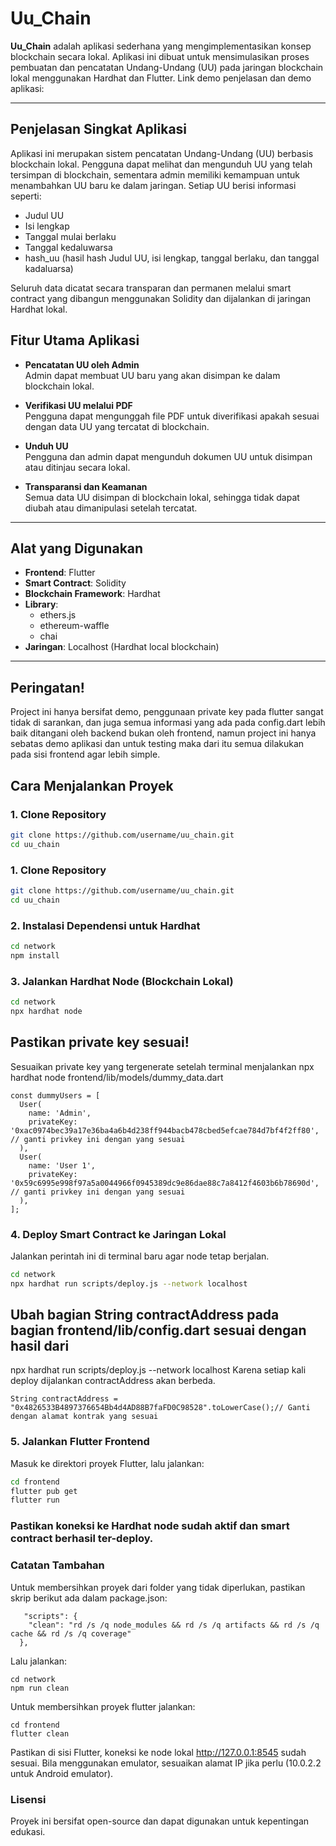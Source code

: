 # Uu_Chain

**Uu_Chain** adalah aplikasi sederhana yang mengimplementasikan konsep blockchain secara lokal. Aplikasi ini dibuat untuk mensimulasikan proses pembuatan dan pencatatan Undang-Undang (UU) pada jaringan blockchain lokal menggunakan Hardhat dan Flutter.
Link demo penjelasan dan demo aplikasi:

---

## Penjelasan Singkat Aplikasi
Aplikasi ini merupakan sistem pencatatan Undang-Undang (UU) berbasis blockchain lokal. Pengguna dapat melihat dan mengunduh UU yang telah tersimpan di blockchain, sementara admin memiliki kemampuan untuk menambahkan UU baru ke dalam jaringan. Setiap UU berisi informasi seperti:

- Judul UU  
- Isi lengkap  
- Tanggal mulai berlaku  
- Tanggal kedaluwarsa
- hash_uu (hasil hash Judul UU, isi lengkap, tanggal berlaku, dan tanggal kadaluarsa)

Seluruh data dicatat secara transparan dan permanen melalui smart contract yang dibangun menggunakan Solidity dan dijalankan di jaringan Hardhat lokal.

## Fitur Utama Aplikasi

- **Pencatatan UU oleh Admin**  
  Admin dapat membuat UU baru yang akan disimpan ke dalam blockchain lokal.

- **Verifikasi UU melalui PDF**  
  Pengguna dapat mengunggah file PDF untuk diverifikasi apakah sesuai dengan data UU yang tercatat di blockchain.

- **Unduh UU**  
  Pengguna dan admin dapat mengunduh dokumen UU untuk disimpan atau ditinjau secara lokal.

- **Transparansi dan Keamanan**  
  Semua data UU disimpan di blockchain lokal, sehingga tidak dapat diubah atau dimanipulasi setelah tercatat.

---

## Alat yang Digunakan

- **Frontend**: Flutter
- **Smart Contract**: Solidity
- **Blockchain Framework**: Hardhat
- **Library**:
  - ethers.js
  - ethereum-waffle
  - chai
- **Jaringan**: Localhost (Hardhat local blockchain)

---

## Peringatan!
Project ini hanya bersifat demo, penggunaan private key pada flutter sangat tidak di sarankan, dan juga semua informasi yang ada pada config.dart 
lebih baik ditangani oleh backend bukan oleh frontend, namun project ini hanya sebatas demo aplikasi dan untuk testing maka dari itu semua dilakukan
pada sisi frontend agar lebih simple.

## Cara Menjalankan Proyek

### 1. Clone Repository
```bash
git clone https://github.com/username/uu_chain.git
cd uu_chain
```
### 1. Clone Repository
```bash
git clone https://github.com/username/uu_chain.git
cd uu_chain
```
### 2. Instalasi Dependensi untuk Hardhat
```bash
cd network
npm install
```
### 3. Jalankan Hardhat Node (Blockchain Lokal)
```bash
cd network
npx hardhat node
```
## Pastikan private key sesuai!
Sesuaikan private key yang tergenerate setelah terminal menjalankan npx hardhat node
frontend/lib/models/dummy_data.dart
```
const dummyUsers = [
  User(
    name: 'Admin',
    privateKey: '0xac0974bec39a17e36ba4a6b4d238ff944bacb478cbed5efcae784d7bf4f2ff80', // ganti privkey ini dengan yang sesuai
  ),
  User(
    name: 'User 1',
    privateKey: '0x59c6995e998f97a5a0044966f0945389dc9e86dae88c7a8412f4603b6b78690d', // ganti privkey ini dengan yang sesuai
  ),
];

```

### 4. Deploy Smart Contract ke Jaringan Lokal
Jalankan perintah ini di terminal baru agar node tetap berjalan.
```bash
cd network
npx hardhat run scripts/deploy.js --network localhost
```
## Ubah bagian String contractAddress pada bagian frontend/lib/config.dart sesuai dengan hasil dari 
  npx hardhat run scripts/deploy.js --network localhost
  Karena setiap kali deploy dijalankan contractAddress akan berbeda.
```
String contractAddress = "0x4826533B4897376654Bb4d4AD88B7faFD0C98528".toLowerCase();// Ganti dengan alamat kontrak yang sesuai
```
 
### 5. Jalankan Flutter Frontend
Masuk ke direktori proyek Flutter, lalu jalankan:
```bash
cd frontend
flutter pub get
flutter run
```
### Pastikan koneksi ke Hardhat node sudah aktif dan smart contract berhasil ter-deploy.

### Catatan Tambahan
Untuk membersihkan proyek dari folder yang tidak diperlukan, pastikan skrip berikut ada dalam package.json:
```
   "scripts": {
    "clean": "rd /s /q node_modules && rd /s /q artifacts && rd /s /q cache && rd /s /q coverage"
  },
```
Lalu jalankan:

```
cd network
npm run clean
```
Untuk membersihkan proyek flutter jalankan:
```
cd frontend
flutter clean
```
Pastikan di sisi Flutter, koneksi ke node lokal http://127.0.0.1:8545 sudah sesuai. Bila menggunakan emulator, sesuaikan alamat IP jika perlu (10.0.2.2 untuk Android emulator).

### Lisensi
Proyek ini bersifat open-source dan dapat digunakan untuk kepentingan edukasi.

